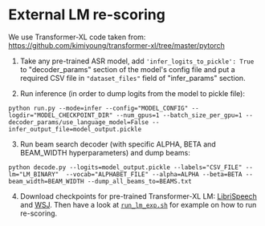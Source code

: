 # External LM re-scoring

We use Transformer-XL code taken from: https://github.com/kimiyoung/transformer-xl/tree/master/pytorch

1) Take any pre-trained ASR model, add `'infer_logits_to_pickle': True` to "decoder_params" section of the model's config file and put a required CSV file in `"dataset_files"` field of "infer_params" section.

2) Run inference (in order to dump logits from the model to pickle file):
```
python run.py --mode=infer --config="MODEL_CONFIG" --logdir="MODEL_CHECKPOINT_DIR" --num_gpus=1 --batch_size_per_gpu=1 --decoder_params/use_language_model=False --infer_output_file=model_output.pickle
```

3) Run beam search decoder (with specific ALPHA, BETA and BEAM_WIDTH hyperparameters) and dump beams:
```
python decode.py --logits=model_output.pickle --labels="CSV_FILE" --lm="LM_BINARY"  --vocab="ALPHABET_FILE" --alpha=ALPHA --beta=BETA --beam_width=BEAM_WIDTH --dump_all_beams_to=BEAMS.txt
```

4) Download checkpoints for pre-trained Transformer-XL LM: [LibriSpeech](https://drive.google.com/a/nvidia.com/file/d/15--z08YNePr8Fgx4cnY4zR37QPZ3ZfMf/view?usp=sharing) and [WSJ](https://drive.google.com/a/nvidia.com/file/d/13D4Hwr_fOd85tkzLxDchEsodlOWdyBhY/view?usp=sharing).  Then have a look at [`run_lm_exp.sh`]() for example on how to run re-scoring.
